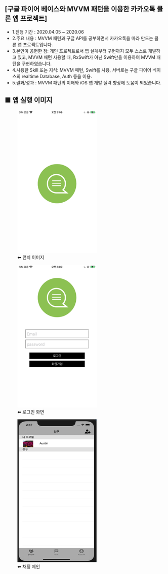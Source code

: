 ## [구글 파이어 베이스와 MVVM 패턴을 이용한 카카오톡 클론 앱 프로젝트]
- 1.진행 기간 : 2020.04.05 ~ 2020.06
- 2.주요 내용 : MVVM 패턴과 구글 API를 공부하면서 카카오톡을 따라 만드는 클론 앱 프로젝트입니다. 
- 3.본인이 공헌한 점: 개인 프로젝트로서 앱 설계부터 구현까지 모두 스스로 개발하고 있고, MVVM 패턴 사용할 때, RxSwift가 아닌 Swift만을 이용하여 MVVM 패턴을 구현하였습니다. 
- 4.사용한 Skill 또는 지식: MVVM 패턴, Swift를 사용, 서버로는 구글 파이어 베이스의 realtime Database, Auth 등을 이용.
- 5.결과/성과 : MVVM 패턴의 이해와 iOS 앱 개발 실력 향상에 도움이 되었습니다.


## ■ 앱 실행 이미지
<div>
<figure> 
<img src="appImage/launch.png" width="250" height="450">
<figcaption>⬅︎ 런치 이미지</figcaption>
</figure>
  <figure>
<img src="appImage/login.png" width="250" height="450">
<figcaption>⬅︎ 로그인 화면</figcaption>
    </figure>
      <figure>
<img src="appImage/chatMain.png" width="250" height="450">
<figcaption>⬅︎ 채팅 메인</figcaption>
        </figure>
</div>
